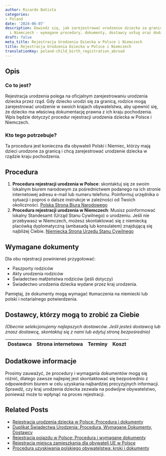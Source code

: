 ```yaml
---
author: Ricardo Batista
categories:
- Poland
date: '2024-06-07'
description: Dowiedz się, jak zarejestrować urodzenie dziecka za granicą w Polsce
  i Niemczech - wymagane procedury, dokumenty, dostawcy usług oraz dodatkowe wskazówki.
draft: false
meta_title: Rejestracja Urodzenia Dziecka w Polsce i Niemczech
title: Rejestracja Urodzenia Dziecka w Polsce i Niemczech
translationKey: poland-child_birth_registration_abroad
---
```



## Opis
### Co to jest?
Rejestracja urodzenia polega na oficjalnym zarejestrowaniu urodzenia dziecka przez rząd. Gdy dziecko urodzi się za granicą, rodzice mogą zarejestrować urodzenie w swoich krajach obywatelstwa, aby upewnić się, że dziecko ma właściwą dokumentację prawna z ich kraju pochodzenia. Wpis będzie dotyczyć procedur rejestracji urodzenia dziecka w Polsce i Niemczech.

### Kto tego potrzebuje?
Ta procedura jest konieczna dla obywateli Polski i Niemiec, którzy mają dzieci urodzone za granicą i chcą zarejestrować urodzenie dziecka w rządzie kraju pochodzenia.

## Procedura
1. **Procedura rejestracji urodzenia w Polsce**: skontaktuj się ze swoim lokalnym biurem narodowym za pośrednictwem podanego na ich stronie internetowej adresu e-mail lub numeru telefonu. Poinformuj urzędnika o sytuacji i poproś o dalsze instrukcje w zależności od Twoich okoliczności. [Polska Strona Biura Narodowego](https://obywatel.gov.pl/)
2. **Procedura rejestracji urodzenia w Niemczech**: Musisz poinformować lokalny Standesamt (Urząd Stanu Cywilnego) o urodzeniu. Jeśli nie przebywasz w Niemczech, możesz skontaktować się z niemiecką placówką dyplomatyczną (ambasadą lub konsulatem) znajdującą się najbliżej Ciebie. [Niemiecka Strona Urzędu Stanu Cywilnego](http://www.standesamt.com)

## Wymagane dokumenty
Dla obu rejestracji powinieneś przygotować:
- Paszporty rodziców
- Akty urodzenia rodziców
- Świadectwo małżeństwa rodziców (jeśli dotyczy)
- Świadectwo urodzenia dziecka wydane przez kraj urodzenia.

Pamiętaj, że dokumenty mogą wymagać tłumaczenia na niemiecki lub polski i notarialnego potwierdzenia.

## Dostawcy, którzy mogą to zrobić za Ciebie

_(Obecnie selekcjonujemy najlepszych dostawców. Jeśli jesteś dostawcą lub znasz dostawcę, skontaktuj się z nami lub edytuj stronę bezpośrednio)_

| Dostawca        |     Strona internetowa  |     Terminy     |       Koszt      |
| :-------------: | :-------------: |  :-------------: | :-------------: |

## Dodatkowe informacje
Prosimy zauważyć, że procedury i wymagania dokumentów mogą się różnić, dlatego zawsze najlepiej jest skontaktować się bezpośrednio z odpowiednim biurem w celu uzyskania najbardziej precyzyjnych informacji.
Sprawdź, czy kraj urodzenia dziecka zezwala na podwójne obywatelstwo, ponieważ może to wpłynąć na proces rejestracji.
## Related Posts

- [Rejestracja urodzenia dziecka w Polsce: Procedura i dokumenty](https://tramitit.com/pl/guides/poland/zgloszenie_urodzenia_dziecka/)
- [Duplikat Świadectwa Urodzenia: Procedura, Wymagane Dokumenty, Dostawcy](https://tramitit.com/pl/guides/poland/wydanie_duplikatu_aktu_urodzenia/)
- [Rejestracja pojazdu w Polsce: Procedura i wymagane dokumenty](https://tramitit.com/pl/guides/poland/zarejestrowanie_pojazdu/)
- [Rejestracja miejsca zamieszkania dla obywateli UE w Polsce](https://tramitit.com/pl/guides/poland/rejestracja_pobytu_obywatela_ue/)
- [Procedura uzyskiwania polskiego obywatelstwa: kroki i dokumenty](https://tramitit.com/pl/guides/poland/wniosek_o_obywatelstwo/)